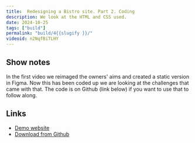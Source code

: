 ```yaml
---
title:  Redesigning a Bistro site. Part 2. Coding
description: We look at the HTML and CSS used.
date: 2024-10-25
tags: ["build"]
permalink: "build/4{{slugify }}/"
videoid: n2NqfBiTLHY
---
```


## Show notes

In the first video we reimaged the owners' aims and created a static version in Figma.  Now this has been coded up we are looking at the challenges that came with that.   The code is on Github (link below) if you want to use that to follow along.

## Links

- [Demo website](https://bistro.here24.co/)
- [Download from Github](https://github.com/DavidWaumsley/bistro-demo)
